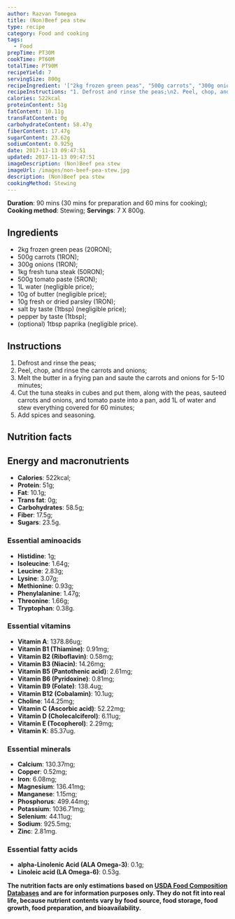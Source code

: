 ```yaml
---
author: Razvan Tomegea
title: (Non)Beef pea stew
type: recipe
category: Food and cooking
tags:
  - Food
prepTime: PT30M
cookTime: PT60M
totalTime: PT90M
recipeYield: 7
servingSize: 800g
recipeIngredient: '["2kg frozen green peas", "500g carrots", "300g onions", "1kg fresh tuna steak", "500g tomato paste", "1L water", "10g of butter", "10g fresh or dried parsley", "salt by taste (1tbsp)", "pepper by taste (1tbsp)", "(optional) 1tbsp paprika"]'
recipeInstructions: "1. Defrost and rinse the peas;\n2. Peel, chop, and rinse the carrots and onions;\n3. Melt the butter in a frying pan and saute the carrots and onions for 5-10 minutes;\n4. Cut the tuna steaks in cubes and put them, along with the peas, sauteed carrots and onions, and tomato  paste into a pan, add 1L of water and stew everything covered for 60 minutes;\n5. Add spices and seasoning."
calories: 522kcal
proteinContent: 51g
fatContent: 10.11g
transFatContent: 0g
carbohydrateContent: 58.47g
fiberContent: 17.47g
sugarContent: 23.62g
sodiumContent: 0.925g
date: 2017-11-13 09:47:51
updated: 2017-11-13 09:47:51
imageDescription: (Non)Beef pea stew
imageUrl: /images/non-beef-pea-stew.jpg
description: (Non)Beef pea stew
cookingMethod: Stewing
---
```

**Duration**: 90 mins (30 mins for preparation and 60 mins for cooking);
**Cooking method**: Stewing;
**Servings**: 7 X 800g.

## Ingredients
- 2kg frozen green peas (20RON);
- 500g carrots (1RON);
- 300g onions (1RON);
- 1kg fresh tuna steak (50RON);
- 500g tomato paste (5RON);
- 1L water (negligible price);
- 10g of butter (negligible price);
- 10g fresh or dried parsley (1RON);
- salt by taste (1tbsp) (negligible price);
- pepper by taste (1tbsp);
- (optional) 1tbsp paprika (negligible price).
<!-- more -->

## Instructions
1. Defrost and rinse the peas;
2. Peel, chop, and rinse the carrots and onions;
3. Melt the butter in a frying pan and saute the carrots and onions for 5-10 minutes;
4. Cut the tuna steaks in cubes and put them, along with the peas, sauteed carrots and onions, and tomato  paste into a pan, add 1L of water and stew everything covered for 60 minutes;
5. Add spices and seasoning.

## Nutrition facts
## Energy and macronutrients
- **Calories**: 522kcal;
- **Protein**: 51g;
- **Fat**: 10.1g;
- **Trans fat**: 0g;
- **Carbohydrates**: 58.5g;
- **Fiber**: 17.5g;
- **Sugars**: 23.5g.

### Essential aminoacids
- **Histidine**: 1g;
- **Isoleucine**: 1.64g;
- **Leucine**: 2.83g;
- **Lysine**: 3.07g;
- **Methionine**: 0.93g;
- **Phenylalanine**: 1.47g;
- **Threonine**: 1.66g;
- **Tryptophan**: 0.38g.

### Essential vitamins
- **Vitamin A**: 1378.86ug;
- **Vitamin B1 (Thiamine)**: 0.91mg;
- **Vitamin B2 (Riboflavin)**: 0.58mg;
- **Vitamin B3 (Niacin)**: 14.26mg;
- **Vitamin B5 (Pantothenic acid)**: 2.61mg;
- **Vitamin B6 (Pyridoxine)**: 0.81mg;
- **Vitamin B9 (Folate)**: 138.4ug;
- **Vitamin B12 (Cobalamin)**: 10.1ug;
- **Choline**: 144.25mg;
- **Vitamin C (Ascorbic acid)**: 52.22mg;
- **Vitamin D (Cholecalciferol)**: 6.11ug;
- **Vitamin E (Tocopherol)**: 2.29mg;
- **Vitamin K**: 85.37ug.

### Essential minerals
- **Calcium**: 130.37mg;
- **Copper**: 0.52mg;
- **Iron**: 6.08mg;
- **Magnesium**: 136.41mg;
- **Manganese**: 1.15mg;
- **Phosphorus**: 499.44mg;
- **Potassium**: 1036.71mg;
- **Selenium**: 44.11ug;
- **Sodium**: 925.5mg;
- **Zinc**: 2.81mg.

### Essential fatty acids
- **alpha-Linolenic Acid (ALA Omega-3)**: 0.1g;
- **Linoleic acid (LA Omega-6)**: 0.53g.

**The nutrition facts are only estimations based on [USDA Food Composition Databases](https://ndb.nal.usda.gov/ndb/search/list) and are for information purposes only. They do not fit into real life, because nutrient contents vary by food source, food storage, food growth, food preparation, and bioavailability.**
